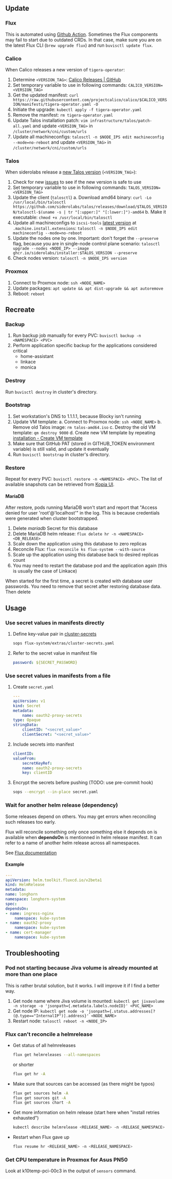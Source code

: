 ## Update

### Flux

This is automated using [Github Action](https://github.com/buvis/clusters/blob/main/.github/workflows/update-flux-home.yaml). Sometimes the Flux components may fail to start due to outdated CRDs. In that case, make sure you are on the latest Flux CLI (`brew upgrade flux`) and run `buvisctl update flux`.

### Calico

When Calico releases a new version of `tigera-operator`:

1. Determine `<VERSION_TAG>`: [Calico Releases | GitHub](https://github.com/projectcalico/calico/releases)
2. Set temporary variable to use in following commands: `CALICO_VERSION=<VERSION_TAG>`
3. Get the updated manifest: `curl https://raw.githubusercontent.com/projectcalico/calico/$CALICO_VERSION/manifests/tigera-operator.yaml -O`
4. Initiate the upgrade: `kubectl apply -f tigera-operator.yaml`
5. Remove the manifest: `rm tigera-operator.yaml`
6. Update Talos installation patch: `vim infrastructure/talos/patch-all.yaml` and update `<VERSION_TAG>` in `/cluster/network/cni/custom/urls`
7. Update all machineconfigs: `talosctl -n $NODE_IPS edit machineconfig --mode=no-reboot` and update `<VERSION_TAG>` in `/cluster/network/cni/custom/urls`

### Talos

When siderolabs release a [new Talos version](https://github.com/siderolabs/talos/releases/latest) (`<VERSION_TAG>`):

1. Check for new [issues](https://github.com/siderolabs/talos/issues) to see if the new version is safe to use
2. Set temporary variable to use in following commands: `TALOS_VERSION=<VERSION_TAG>`
3. Update the client (`talosctl`)
  a. Download amd64 binary: `curl -Lo /usr/local/bin/talosctl https://github.com/siderolabs/talos/releases/download/$TALOS_VERSION/talosctl-$(uname -s | tr "[:upper:]" "[:lower:]")-amd64`
  b. Make it executable: `chmod +x /usr/local/bin/talosctl`
4. Update all machineconfigs to `iscsi-tools` [latest version](https://github.com/siderolabs/extensions/pkgs/container/iscsi-tools) at `.machine.install.extensions`: `talosctl -n $NODE_IPS edit machineconfig --mode=no-reboot`
5. Update the nodes one by one. Important: don't forget the `--preserve` flag, because you are in single-node control plane scenario: `talosctl upgrade --nodes <NODE_IP> --image ghcr.io/siderolabs/installer:$TALOS_VERSION --preserve`
6. Check nodes version: `talosctl -n $NODE_IPS version`

### Proxmox

1. Connect to Proxmox node: `ssh <NODE_NAME>`
2. Update packages: `apt update && apt dist-upgrade && apt autoremove`
3. Reboot: `reboot`

## Recreate

### Backup

1. Run backup job manually for every PVC: `buvisctl backup -n <NAMESPACE> <PVC>`
2. Perform application specific backup for the applications considered critical
    - home-assistant
    - linkace
    - monica

### Destroy

Run `buvisctl destroy` in cluster's directory.

### Bootstrap

1. Set workstation's DNS to 1.1.1.1, because Blocky isn't running
2. Update VM template:
    a. Connect to Proxmox node: `ssh <NODE_NAME>`
    b. Remove old Talos image: `rm talos-amd64.iso`
    c. Destroy the old VM template: `qm destroy 9000`
    d. Create new VM template by repeating [installation - Create VM template](installation.md#create-vm-template)
3. Make sure that GitHub PAT (stored in GITHUB_TOKEN environment variable) is still valid, and update it eventually
4. Run `buvisctl bootstrap` in cluster's directory.

### Restore

Repeat for every PVC: `buvisctl restore -n <NAMESPACE> <PVC>`. The list of available snapshots can be retrieved from [Kopia UI](http://10.11.0.44/snapshots).

#### MariaDB

After restore, pods running MariaDB won't start and report that "Access denied for user 'root'@'localhost'" in the log. This is because credentials were generated when cluster bootstrapped.
1. Delete *mariadb* Secret for this database
2. Delete MariaDB helm release: `flux delete hr -n <NAMESPACE> <DB_RELEASE>`
3. Scale down the application using this database to zero replicas
4. Reconcile Flux: `flux reconcile ks flux-system --with-source`
5. Scale up the application using this database back to desired replicas count
6. You may need to restart the database pod and the application again (this is usually the case of Linkace)

When started for the first time, a secret is created with database user passwords. You need to remove that secret after restoring database data. Then delete


## Usage

### Use secret values in manifests directly
1. Define key-value pair in [cluster-secrets](https://github.com/buvis/clusters/blob/main/production/operations/flux-system/extras/cluster-secrets.yaml)
    ```bash
    sops flux-system/extras/cluster-secrets.yaml
    ```
2. Refer to the secret value in manifest file
    ``` yaml
    password: ${SECRET_PASSWORD}
    ```

### Use secret values in manifests from a file
1. Create `secret.yaml`
    ```yaml
    ---
    apiVersion: v1
    kind: Secret
    metadata:
        name: oauth2-proxy-secrets
    type: Opaque
    stringData:
        clientID: "<secret_value>"
        clientSecret: "<secret_value>"
    ```
2. Include secrets into manifest
    ``` yaml
    clientID:
    valueFrom:
        secretKeyRef:
        name: oauth2-proxy-secrets
        key: clientID
    ```
3. Encrypt the secrets before pushing (TODO: use pre-commit hook)
    ```bash
    sops --encrypt --in-place secret.yaml
    ```

### Wait for another helm release (dependency)
Some releases depend on others. You may get errors when reconciling such releases too early.

Flux will reconcile something only once something else it depends on is available when **dependsOn** is mentionned in helm release manifest. It can refer to a name of another helm release across all namespaces.

See [Flux documentation](https://fluxcd.io/docs/components/helm/helmreleases/)

#### Example

```yaml
---
apiVersion: helm.toolkit.fluxcd.io/v2beta1
kind: HelmRelease
metadata:
name: longhorn
namespace: longhorn-system
spec:
dependsOn:
- name: ingress-nginx
    namespace: kube-system
- name: oauth2-proxy
    namespace: kube-system
- name: cert-manager
    namespace: kube-system
```

## Troubleshooting

### Pod not starting because Jiva volume is already mounted at more than one place

This is rather brutal solution, but it works. I will improve it if I find a better way.

1. Get node name where Jiva volume is mounted: `kubectl get jivavolume -n storage -o 'jsonpath={.metadata.labels.nodeID}' <PVC_NAME>`
2. Get node IP: `kubectl get node -o 'jsonpath={.status.addresses[?(@.type=="InternalIP")].address}' <NODE_NAME>`
3. Restart node: `talosctl reboot -n <NODE_IP>`

### Flux can't reconcile a helmrelease
- Get status of all helmreleases
    ```bash
    flux get helmreleases --all-namespaces
    ```
    or shorter
    ```bash
    flux get hr -A
    ```
- Make sure that sources can be accessed (as there might be typos)
    ```bash
    flux get sources helm -A
    flux get sources git -A
    flux get sources chart -A
    ```
- Get more information on helm release (start here when "install retries exhausted")
    ```bash
    kubectl describe helmrelease <RELEASE_NAME> -n <RELEASE_NAMESPACE>
    ```
- Restart when Flux gave up
    ```bash
    flux resume hr <RELEASE_NAME> -n <RELEASE_NAMESPACE>
    ```

### Get CPU temperature in Proxmox for Asus PN50

Look at k10temp-pci-00c3 in the output of `sensors` command.
